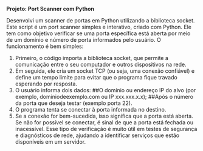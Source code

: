 **Projeto: Port Scanner com Python**

Desenvolvi um scanner de portas em Python utilizando a biblioteca socket. Este script é um port scanner simples e interativo, criado com Python. Ele tem como objetivo verificar se uma porta específica está aberta por meio de um domínio e número de porta informados pelo usuário.
O funcionamento é bem simples:

1.	Primeiro, o código importa a biblioteca socket, que permite a comunicação entre o seu computador e outros dispositivos na rede.
2.	Em seguida, ele cria um socket TCP (ou seja, uma conexão confiável) e define um tempo limite para evitar que o programa fique travado esperando por resposta.
3.	O usuário informa dois dados:
 ##O domínio ou endereço IP do alvo (por exemplo, dominiodeexemplo.com ou IP xxx.xxx.x.x);
 ##Após o número da porta que deseja testar (exemplo porta 22).
4.	O programa tenta se conectar à porta informada no destino.
5.	Se a conexão for bem-sucedida, isso significa que a porta está aberta. Se não for possível se conectar, é sinal de que a porta está fechada ou inacessível.
Esse tipo de verificação é muito útil em testes de segurança e diagnósticos de rede, ajudando a identificar serviços que estão disponíveis em um servidor.
